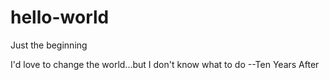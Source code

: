 # hello-world
Just the beginning

I'd love to change the world...but I don't know what to do  --Ten Years After
